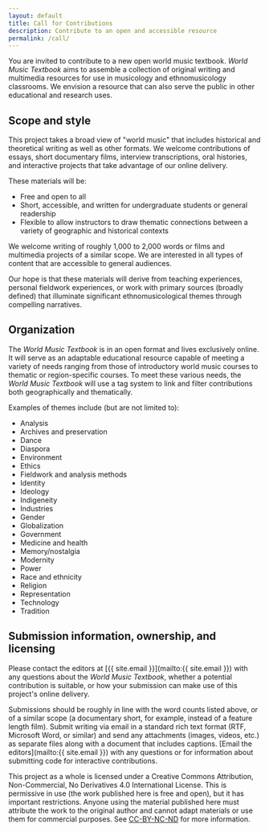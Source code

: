 ```yaml
---
layout: default
title: Call for Contributions
description: Contribute to an open and accessible resource
permalink: /call/
---
```


You are invited to contribute to a new open world music textbook. *World Music Textbook* aims to assemble a collection of original writing and multimedia resources for use in musicology and ethnomusicology classrooms. We envision a resource that can also serve the public in other educational and research uses.

## Scope and style

This project takes a broad view of "world music" that includes historical and theoretical writing as well as other formats. We welcome contributions of essays, short documentary films, interview transcriptions, oral histories, and interactive projects that take advantage of our online delivery.

These materials will be:

* Free and open to all
* Short, accessible, and written for undergraduate students or general readership
* Flexible to allow instructors to draw thematic connections between a variety of geographic and historical contexts

We welcome writing of roughly 1,000 to 2,000 words or films and multimedia projects of a similar scope. We are interested in all types of content that are accessible to general audiences.

Our hope is that these materials will derive from teaching experiences, personal fieldwork experiences, or work with primary sources (broadly defined) that illuminate significant ethnomusicological themes through compelling narratives.

## Organization

The *World Music Textbook* is in an open format and lives exclusively online. It will serve as an adaptable educational resource capable of meeting a variety of needs ranging from those of introductory world music courses to thematic or region-specific courses. To meet these various needs, the *World Music Textbook* will use a tag system to link and filter contributions both geographically and thematically.


Examples of themes include (but are not limited to):

* Analysis
* Archives and preservation
* Dance
* Diaspora
* Environment
* Ethics
* Fieldwork and analysis methods
* Identity
* Ideology
* Indigeneity
* Industries
* Gender
* Globalization
* Government
* Medicine and health
* Memory/nostalgia
* Modernity
* Power
* Race and ethnicity
* Religion
* Representation
* Technology
* Tradition

## Submission information, ownership, and licensing

Please contact the editors at [{{ site.email }}](mailto:{{ site.email }}) with any questions about the *World Music Textbook*, whether a potential contribution is suitable, or how your submission can make use of this project's online delivery.

Submissions should be roughly in line with the word counts listed above, or of a similar scope (a documentary short, for example, instead of a feature length film). Submit writing via email in a standard rich text format (RTF, Microsoft Word, or similar) and send any attachments (images, videos, etc.) as separate files along with a document that includes captions. [Email the editors](mailto:{{ site.email }}) with any questions or for information about submitting code for interactive contributions.

This project as a whole is licensed under a Creative Commons Attribution, Non-Commercial, No Derivatives 4.0 International License. This is permissive in use (the work published here is free and open), but it has important restrictions. Anyone using the material published here must attribute the work to the original author and cannot adapt materials or use them for commercial purposes. See [CC-BY-NC-ND](http://creativecommons.org/licenses/by-nc-nd/4.0/) for more information.

